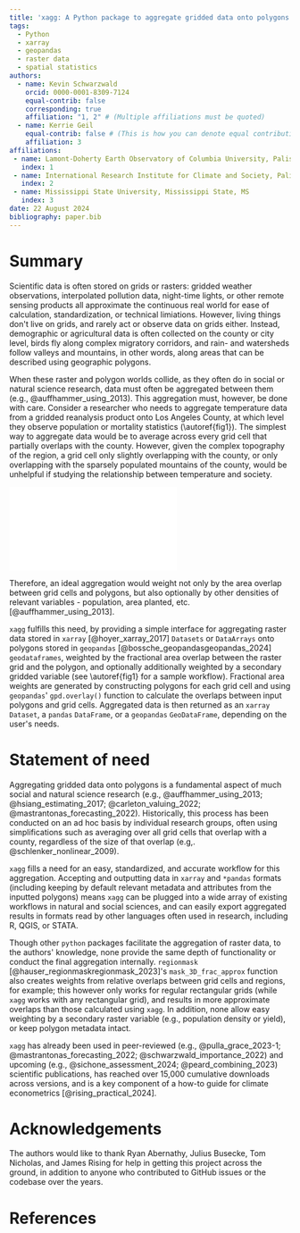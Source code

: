 ```yaml
---
title: 'xagg: A Python package to aggregate gridded data onto polygons'
tags:
  - Python
  - xarray
  - geopandas
  - raster data
  - spatial statistics
authors:
  - name: Kevin Schwarzwald
    orcid: 0000-0001-8309-7124
    equal-contrib: false
    corresponding: true
    affiliation: "1, 2" # (Multiple affiliations must be quoted)
  - name: Kerrie Geil
    equal-contrib: false # (This is how you can denote equal contributions between multiple authors)
    affiliation: 3
affiliations:
 - name: Lamont-Doherty Earth Observatory of Columbia University, Palisades, NY, USA
   index: 1
 - name: International Research Institute for Climate and Society, Palisades, NY, USA
   index: 2
 - name: Mississippi State University, Mississippi State, MS
   index: 3
date: 22 August 2024
bibliography: paper.bib
---
```


# Summary
Scientific data is often stored on grids or rasters: gridded weather observations, interpolated pollution data, night-time lights, or other remote sensing products all approximate the continuous real world for ease of calculation, standardization, or technical limiations. However, living things don't live on grids, and rarely act or observe data on grids either. Instead, demographic or agricultural data is often collected on the county or city level, birds fly along complex migratory corridors, and rain- and watersheds follow valleys and mountains, in other words, along areas that can be described using geographic polygons. 

When these raster and polygon worlds collide, as they often do in social or natural science research, data must often be aggregated between them (e.g., @auffhammer_using_2013). This aggregation must, however, be done with care. Consider a researcher who needs to aggregate temperature data from a gridded reanalysis product onto Los Angeles County, at which level they observe population or mortality statistics (\autoref{fig1}). The simplest way to aggregate data would be to average across every grid cell that partially overlaps with the county. However, given the complex topography of the region, a grid cell only slightly overlapping with the county, or only overlapping with the sparsely populated mountains of the county, would be unhelpful if studying the relationship between temperature and society. 

![Illustration of `xagg` workflow. Variables stored on a geographic grid (in this case 2-meter daily temperature from ERA5 reanalysis; @hersbach_era5_2020), a set of geographic polygons (in this case US county borders, focusing on Los Angeles County as an example), and an optional second weight on a geographic grid (in this case LandScan Day Population; @rose_landscan_2017) are inputted (panels a., c.). `xagg` calculates the relative overlap between each ERA5 grid cell and each county (panel b.). `xagg` regrids the population grid to the ERA5 grid (panel d.), and produces a set of final grid cell weights composed of both the area overlap and the population density (panel e.). For each county, these weights are used to calculate weighted averages of daily temperature (panel f.), which can be then be outputted in multiple formats for further analysis.\label{fig1}](xagg_joss_figure1.pdf)

Therefore, an ideal aggregation would weight not only by the area overlap between grid cells and polygons, but also optionally by other densities of relevant variables - population, area planted, etc. [@auffhammer_using_2013].

`xagg` fulfills this need, by providing a simple interface for aggregating raster data stored in `xarray` [@hoyer_xarray_2017] `Datasets` or `DataArrays` onto polygons stored in `geopandas` [@bossche_geopandasgeopandas_2024] `geodataframes`, weighted by the fractional area overlap between the raster grid and the polygon, and optionally additionally weighted by a secondary gridded variable (see \autoref{fig1} for a sample workflow). Fractional area weights are generated by constructing polygons for each grid cell and using `geopandas`' `gpd.overlay()` function to calculate the overlaps between input polygons and grid cells. Aggregated data is then returned as an `xarray` `Dataset`, a `pandas` `DataFrame`, or a `geopandas` `GeoDataFrame`, depending on the user's needs.  


# Statement of need
Aggregating gridded data onto polygons is a fundamental aspect of much social and natural science research (e.g., @auffhammer_using_2013; @hsiang_estimating_2017; @carleton_valuing_2022; @mastrantonas_forecasting_2022). Historically, this process has been conducted on an ad hoc basis by individual research groups, often using simplifications such as averaging over all grid cells that overlap with a county, regardless of the size of that overlap (e.g,. @schlenker_nonlinear_2009). 

`xagg` fills a need for an easy, standardized, and accurate workflow for this aggregation. Accepting and outputting data in `xarray` and `*pandas` formats (including keeping by default relevant metadata and attributes from the inputted polygons) means `xagg` can be plugged into a wide array of existing workflows in natural and social sciences, and can easily export aggregated results in formats read by other languages often used in research, including R, QGIS, or STATA. 

Though other `python` packages facilitate the aggregation of raster data, to the authors' knowledge, none provide the same depth of functionality or conduct the final aggregation internally. `regionmask` [@hauser_regionmaskregionmask_2023]'s `mask_3D_frac_approx` function also creates weights from relative overlaps between grid cells and regions, for example; this however only works for regular rectangular grids (while `xagg` works with any rectangular grid), and results in more approximate overlaps than those calculated using `xagg`. In addition, none allow easy weighting by a secondary raster variable (e.g., population density or yield), or keep polygon metadata intact. 

`xagg` has already been used in peer-reviewed (e.g., @pulla_grace_2023-1; @mastrantonas_forecasting_2022; @schwarzwald_importance_2022) and upcoming (e.g., @sichone_assessment_2024; @peard_combining_2023) scientific publications, has reached over 15,000 cumulative downloads across versions, and is a key component of a how-to guide for climate econometrics [@rising_practical_2024]. 

# Acknowledgements
The authors would like to thank Ryan Abernathy, Julius Busecke, Tom Nicholas, and James Rising for help in getting this project across the ground, in addition to anyone who contributed to GitHub issues or the codebase over the years. 

# References
